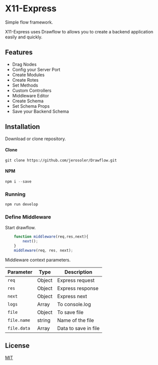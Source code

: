 # X11-Express

Simple flow framework.

X11-Express uses Drawflow to allows you to create a backend application easily and quickly.

## Features
- Drag Nodes
- Config your Server Port
- Create Modules
- Create Rotes
- Set Methods
- Custom Controllers
- Middleware Editor
- Create Schema
- Set Schema Props
- Save your Backend Schema

## Installation
Download or clone repository.

#### Clone
`git clone https://github.com/jerosoler/Drawflow.git`

#### NPM
```javascript
npm i --save
```

### Running
```javascript
npm run develop
```

### Define Middleware
Start drawflow.
```javascript
    function middleware(req,res,next){
        next();
    }
    middleware(req, res, next);
```

Middleware context parameters.

Parameter | Type | Description
--- | --- | ---
`req` | Object | Express request
`res` | Object | Express response
`next` | Object | Express next
`logs` | Array | To console.log
`file` | Object | To save file
`file.name` | string | Name of the file
`file.data` | Array | Data to save in file

## License

[MIT](LICENSE)
